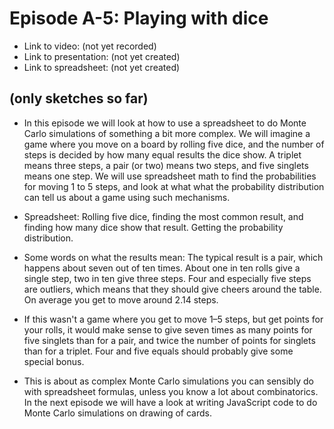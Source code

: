 # Episode A-5: Playing with dice

* Link to video: (not yet recorded)
* Link to presentation: (not yet created)
* Link to spreadsheet: (not yet created)

## (only sketches so far)

* In this episode we will look at how to use a spreadsheet to do Monte Carlo simulations of something a bit more complex. We will imagine a game where you move on a board by rolling five dice, and the number of steps is decided by how many equal results the dice show. A triplet means three steps, a pair (or two) means two steps, and five singlets means one step. We will use spreadsheet math to find the probabilities for moving 1 to 5 steps, and look at what what the probability distribution can tell us about a game using such mechanisms.

* Spreadsheet: Rolling five dice, finding the most common result, and finding how many dice show that result. Getting the probability distribution.

* Some words on what the results mean: The typical result is a pair, which happens about seven out of ten times. About one in ten rolls give a single step, two in ten give three steps. Four and especially five steps are outliers, which means that they should give cheers around the table. On average you get to move around 2.14 steps.
* If this wasn't a game where you get to move 1–5 steps, but get points for your rolls, it would make sense to give seven times as many points for five singlets than for a pair, and twice the number of points for singlets than for a triplet. Four and five equals should probably give some special bonus.

* This is about as complex Monte Carlo simulations you can sensibly do with spreadsheet formulas, unless you know a lot about combinatorics. In the next episode we will have a look at writing JavaScript code to do Monte Carlo simulations on drawing of cards.
